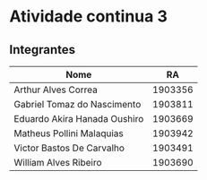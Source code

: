 # Atividade continua 3

## Integrantes
 Nome                          |   RA     |
-------------------------------|----------|
 Arthur Alves Correa           |  1903356 |
 Gabriel Tomaz do Nascimento   | 1903811  |
 Eduardo Akira Hanada Oushiro  | 1903669  |
 Matheus Pollini Malaquias     | 1903942  |
 Victor Bastos De Carvalho     | 1903491  |
 William Alves Ribeiro         | 1903690  |

